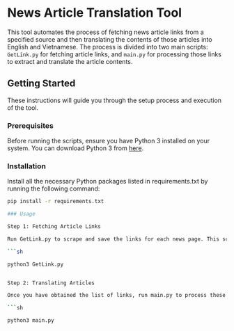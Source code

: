 # News Article Translation Tool

This tool automates the process of fetching news article links from a specified source and then translating the contents of those articles into English and Vietnamese. The process is divided into two main scripts: `GetLink.py` for fetching article links, and `main.py` for processing those links to extract and translate the article contents.

## Getting Started

These instructions will guide you through the setup process and execution of the tool.

### Prerequisites

Before running the scripts, ensure you have Python 3 installed on your system. You can download Python 3 from [here](https://www.python.org/downloads/).

### Installation

Install all the necessary Python packages listed in requirements.txt by running the following command:

```sh 
pip install -r requirements.txt 

### Usage

Step 1: Fetching Article Links

Run GetLink.py to scrape and save the links for each news page. This script outputs a file containing all the scraped links.

```sh 

python3 GetLink.py


Step 2: Translating Articles

Once you have obtained the list of links, run main.py to process these links and get the translation of articles. The script will output the translated articles, formatted as specified, into a designated directory.

```sh 

python3 main.py
